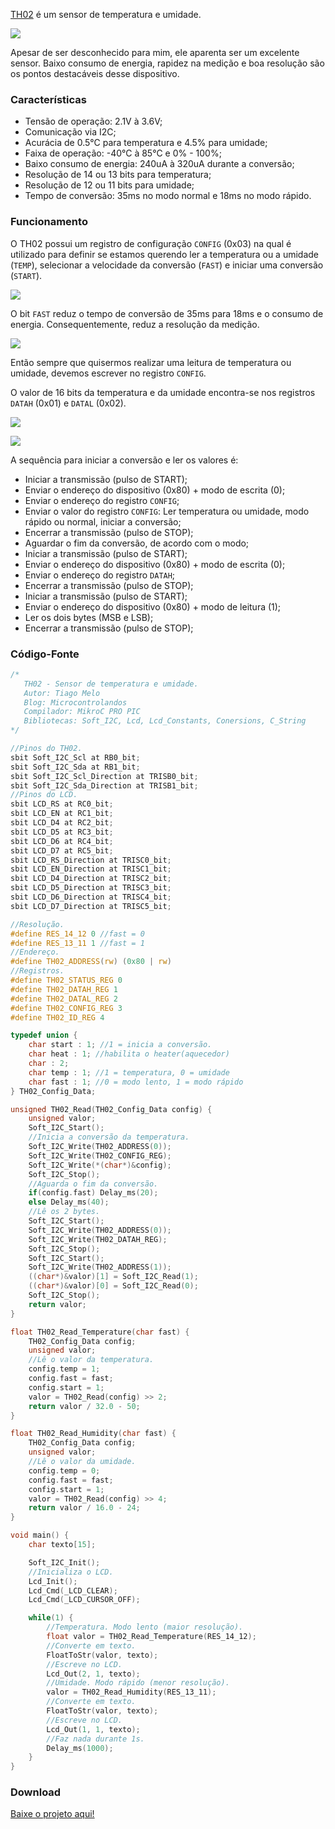 [TH02](http://www.hoperf.com/upload/sensor/TH02_V1.1.pdf) é um sensor de temperatura e umidade.

![](http://www.microcontrolandos.com.br/github/PIC_TH02/2.png)

Apesar de ser desconhecido para mim, ele aparenta ser um excelente sensor. Baixo consumo de energia, rapidez na medição e boa resolução são os pontos destacáveis desse dispositivo.

### Características

* Tensão de operação: 2.1V à 3.6V;
* Comunicação via I2C;
* Acurácia de 0.5°C para temperatura e 4.5% para umidade;
* Faixa de operação: -40°C à 85°C e 0% - 100%;
* Baixo consumo de energia: 240uA à 320uA durante a conversão;
* Resolução de 14 ou 13 bits para temperatura;
* Resolução de 12 ou 11 bits para umidade;
* Tempo de conversão: 35ms no modo normal e 18ms no modo rápido.

### Funcionamento

O TH02 possui um registro de configuração `CONFIG` (0x03) na qual é utilizado para definir se estamos querendo ler a temperatura ou a umidade (`TEMP`), selecionar a velocidade da conversão (`FAST`) e iniciar uma conversão (`START`).

![](http://www.microcontrolandos.com.br/github/PIC_TH02/3.png)

O bit `FAST` reduz o tempo de conversão de 35ms para 18ms e o consumo de energia. Consequentemente, reduz a resolução da medição.

![](http://www.microcontrolandos.com.br/github/PIC_TH02/4.png)

Então sempre que quisermos realizar uma leitura de temperatura ou umidade, devemos escrever no registro `CONFIG`.

O valor de 16 bits da temperatura e da umidade encontra-se nos registros `DATAH` (0x01) e `DATAL` (0x02).

![](http://www.microcontrolandos.com.br/github/PIC_TH02/5.png)

![](http://www.microcontrolandos.com.br/github/PIC_TH02/6.png)

A sequência para iniciar a conversão e ler os valores é:

* Iniciar a transmissão (pulso de START);
* Enviar o endereço do dispositivo (0x80) + modo de escrita (0);
* Enviar o endereço do registro `CONFIG`;
* Enviar o valor do registro `CONFIG`: Ler temperatura ou umidade, modo rápido ou normal, iniciar a conversão;
* Encerrar a transmissão (pulso de STOP);
* Aguardar o fim da conversão, de acordo com o modo;
* Iniciar a transmissão (pulso de START);
* Enviar o endereço do dispositivo (0x80) + modo de escrita (0);
* Enviar o endereço do registro `DATAH`;
* Encerrar a transmissão (pulso de STOP);
* Iniciar a transmissão (pulso de START);
* Enviar o endereço do dispositivo (0x80) + modo de leitura (1);
* Ler os dois bytes (MSB e LSB);
* Encerrar a transmissão (pulso de STOP);

### Código-Fonte

```c
/*
   TH02 - Sensor de temperatura e umidade.
   Autor: Tiago Melo
   Blog: Microcontrolandos
   Compilador: MikroC PRO PIC
   Bibliotecas: Soft_I2C, Lcd, Lcd_Constants, Conersions, C_String
*/

//Pinos do TH02.
sbit Soft_I2C_Scl at RB0_bit;
sbit Soft_I2C_Sda at RB1_bit;
sbit Soft_I2C_Scl_Direction at TRISB0_bit;
sbit Soft_I2C_Sda_Direction at TRISB1_bit;
//Pinos do LCD.
sbit LCD_RS at RC0_bit;
sbit LCD_EN at RC1_bit;
sbit LCD_D4 at RC2_bit;
sbit LCD_D5 at RC3_bit;
sbit LCD_D6 at RC4_bit;
sbit LCD_D7 at RC5_bit;
sbit LCD_RS_Direction at TRISC0_bit;
sbit LCD_EN_Direction at TRISC1_bit;
sbit LCD_D4_Direction at TRISC2_bit;
sbit LCD_D5_Direction at TRISC3_bit;
sbit LCD_D6_Direction at TRISC4_bit;
sbit LCD_D7_Direction at TRISC5_bit;

//Resolução.
#define RES_14_12 0 //fast = 0
#define RES_13_11 1 //fast = 1
//Endereço.
#define TH02_ADDRESS(rw) (0x80 | rw)
//Registros.
#define TH02_STATUS_REG 0
#define TH02_DATAH_REG 1
#define TH02_DATAL_REG 2
#define TH02_CONFIG_REG 3
#define TH02_ID_REG 4

typedef union {
    char start : 1; //1 = inicia a conversão.
    char heat : 1; //habilita o heater(aquecedor)
    char : 2;
    char temp : 1; //1 = temperatura, 0 = umidade
    char fast : 1; //0 = modo lento, 1 = modo rápido
} TH02_Config_Data;

unsigned TH02_Read(TH02_Config_Data config) {
    unsigned valor;
    Soft_I2C_Start();
    //Inicia a conversão da temperatura.
    Soft_I2C_Write(TH02_ADDRESS(0));
    Soft_I2C_Write(TH02_CONFIG_REG);
    Soft_I2C_Write(*(char*)&config);
    Soft_I2C_Stop();
    //Aguarda o fim da conversão.
    if(config.fast) Delay_ms(20);
    else Delay_ms(40);
    //Lê os 2 bytes.
    Soft_I2C_Start();
    Soft_I2C_Write(TH02_ADDRESS(0));
    Soft_I2C_Write(TH02_DATAH_REG);
    Soft_I2C_Stop();
    Soft_I2C_Start();
    Soft_I2C_Write(TH02_ADDRESS(1));
    ((char*)&valor)[1] = Soft_I2C_Read(1);
    ((char*)&valor)[0] = Soft_I2C_Read(0);
    Soft_I2C_Stop();
    return valor;
}

float TH02_Read_Temperature(char fast) {
    TH02_Config_Data config;
    unsigned valor;
    //Lê o valor da temperatura.
    config.temp = 1;
    config.fast = fast;
    config.start = 1;
    valor = TH02_Read(config) >> 2;
    return valor / 32.0 - 50;
}

float TH02_Read_Humidity(char fast) {
    TH02_Config_Data config;
    unsigned valor;
    //Lê o valor da umidade.
    config.temp = 0;
    config.fast = fast;
    config.start = 1;
    valor = TH02_Read(config) >> 4;
    return valor / 16.0 - 24;
}

void main() {
    char texto[15];

    Soft_I2C_Init();
    //Inicializa o LCD.
    Lcd_Init();
    Lcd_Cmd(_LCD_CLEAR);
    Lcd_Cmd(_LCD_CURSOR_OFF);

    while(1) {
        //Temperatura. Modo lento (maior resolução).
        float valor = TH02_Read_Temperature(RES_14_12);
        //Converte em texto.
        FloatToStr(valor, texto);
        //Escreve no LCD.
        Lcd_Out(2, 1, texto);
        //Umidade. Modo rápido (menor resolução).
        valor = TH02_Read_Humidity(RES_13_11);
        //Converte em texto.
        FloatToStr(valor, texto);
        //Escreve no LCD.
        Lcd_Out(1, 1, texto);
        //Faz nada durante 1s.
        Delay_ms(1000);
    }
}
```

### Download

[Baixe o projeto aqui!](http://www.microcontrolandos.com.br/link/microcontrolandos-github)
